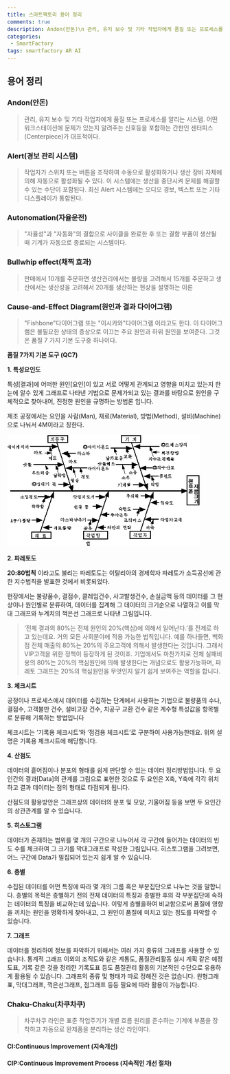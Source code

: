 ```yaml
---
title: 스마트팩토리 용어 정리
comments: true
description: Andon(안돈)\n 관리, 유지 보수 및 기타 작업자에게 품질 또는 프로세스를 알리는 시스템. 어떤 워크스테이션에 문제가 있는지 알려주는 신호등을 포함하는 간판인 센터피스(Centerpiece)가 대표적이다.
categories:
 - SmartFactory
tags: smartfactory AR AI 
---
```



## 용어 정리

### Andon(안돈)

> 관리, 유지 보수 및 기타 작업자에게 품질 또는 프로세스를 알리는 시스템. 어떤 워크스테이션에 문제가 있는지 알려주는 신호등을 포함하는 간판인 센터피스(Centerpiece)가 대표적이다.

### Alert(경보 관리 시스템)

> 작업자가 스위치 또는 버튼을 조작하여 수동으로 활성화하거나 생산 장비 자체에 의해 자동으로 활성화될 수 있다. 이 시스템에는 생산을 중단시켜 문제를 해결할 수 있는 수단이 포함된다. 최신 Alert 시스템에는 오디오 경보, 텍스트 또는 기타 디스플레이가 통합된다.

### Autonomation(자율운전)

> "자율성"과 "자동화"의 결합으로 사이클을 완료한 후 또는 결함 부품이 생산될 때 기계가 자동으로 종료되는 시스템이다.

### Bullwhip effect(채찍 효과)

> 판매에서 10개를 주문하면 생산관리에서는 불량을 고려해서 15개를 주문하고 생산에서는 생산성을 고려해서 20개를 생산하는 현상을 설명하는 이론

### Cause-and-Effect Diagram(원인과 결과 다이어그램)

> "Fishbone"다이어그램 또는 "이시카와"다이어그램 이라고도 한다. 이 다이어그램은 불필요한 상태의 증상으로 이끄는 주요 원인과 하위 원인을 보여준다. 그것은 품질 7 가지 기본 도구중 하나이다.

**품질 7가지 기본 도구 (QC7)**

**1. 특성요인도**


특성[결과]에 어떠한 원인[요인]이 있고 서로 어떻게 관계되고 영향을 미치고 있는지 한눈에 알수 있게 그래프로 나타낸 기법으로 문제가되고 있는 결과를 바탕으로 원인을 구체적으로 찾아내어, 진정한 원인을 규명하는 방법론 입니다.
    
제조 공정에서는 요인을 사람(Man), 재료(Material), 방법(Method), 설비(Machine)으로 나눠서 4M이라고 칭한다.


![fishbone](https://raw.githubusercontent.com/wkddnjset/wkddnjset.github.io/master/_posts/images/2020-07/fishbone.jpg)


**2. 파레토도**

**20:80법칙** 이라고도 불리는 파레토도는 이탈리아의 경제학자 파레토가 소득공선에 관한 지수법칙을 발표한 것에서 비롯되었다.

현장에서는 불량품수, 결점수, 클레임건수, 사고발생건수, 손실금액 등의 데이터를 그 현상이나 원인별로 분류하여, 데이터를 집계해 그 데이터의 크기순으로 나열하고 이를 막대 그래프와 누계치의 꺽은선 그래프로 나타낸 그림입니다.

>   ‘전체 결과의 80%는 전체 원인의 20%(핵심)에 의해서 일어난다.’를 전제로 하고 있는데요. 거의 모든 사회분야에 적용 가능한 법칙입니다. 예를 하나들면, 백화점 전체 매출의 80%는 20%의 주요고객에 의해서 발생한다는 것입니다. 그래서 VIP고객을 위한 정책이 등장하게 된 것이죠. 기업에서도 마찬가지로 전체 실패비용의 80%는 20%의 핵심원인에 의해 발생한다는 개념으로도 활용가능하며, 파레토 그래프는 20%의 핵심원인을 무엇인지 알기 쉽게 보여주는 역할을 합니다.

**3. 체크시트**

공정이나 프로세스에서 데이터를 수집하는 단계에서 사용하는 기법으로 불량품의 수나, 결점수, 고객불만 건수, 설비고장 건수, 치공구 교환 건수 같은 계수형 특성값을 항목별로 분류해 기록하는 방법입니다

체크시트는 ‘기록용 체크시트’와 ‘점검용 체크시트’로 구분하여 사용가능한데요. 위의 설명은 기록용 체크시트에 해당합니다.

**4. 산점도**

데이터의 흩어짐이나 분포의 형태를 쉽게 판단할 수 있는 데이터 정리방법입니다. 두 요인간의 결과[Data]의 관계를 그림으로 표현한 것으로 두 요인은 X축, Y축에 각각 위치하고 결과 데이터는 점의 형태로 타점되게 됩니다.

산점도의 활용방안은 그래프상의 데이터의 분포 및 모양, 기울어짐 등을 보면 두 요인간의 상관관계를 알 수 있습니다.

**5. 히스토그램**

데이터가 존재하는 범위를 몇 개의 구간으로 나누어서 각 구간에 들어가는 데이터의 빈도 수를 체크하여 그 크기를 막대그래프로 작성한 그림입니다. 히스토그램을 그려보면, 어느 구간에 Data가 밀집되어 있는지 쉽게 알 수 있습니다.


**6. 층별**

수집된 데이터를 어떤 특징에 따라 몇 개의 그룹 혹은 부분집단으로 나누는 것을 말합니다. 층별의 목적은 층별하기 전의 전체 데이터의 특징과 층별한 후의 각 부분집단에 속하는 데이터의 특징을 비교하는데 있습니다. 이렇게 층별을하여 비교함으로써 품질에 영향을 끼치는 원인을 명확하게 찾아내고, 그 원인이 품질에 미치고 있는 정도를 파악할 수 있습니다. 

**7. 그래프**

데이터를 정리하여 정보를 파악하기 위해서는 여러 가지 종류의 그래프를 사용할 수 있습니다. 통계적 그래프 이외의 조직도와 같은 계통도, 품질관리활동 실시 계획 같은 예정도표, 기록 같은 것을 정리한 기록도표 등도 품질관리 활동의 기본적인 수단으로 유용하게 활용될 수 있습니다. 그래프의 종류 및 형태가 따로 정해진 것은 없습니다. 원형그래표, 막대그래프, 꺽은선그래프, 점그래프 등등 필요에 따라 활용이 가능합니다.


### Chaku-Chaku(차쿠차쿠)

> 차쿠차쿠 라인은 표준 작업주기가 개별 흐름 원리를 준수하는 기계에 부품을 장착하고 자동으로 완제품을 분리하는 생산 라인이다.

#### CI:Continuous Improvement (지속개선)
#### CIP:Continuous Improvement Process (지속적인 개선 절차)
